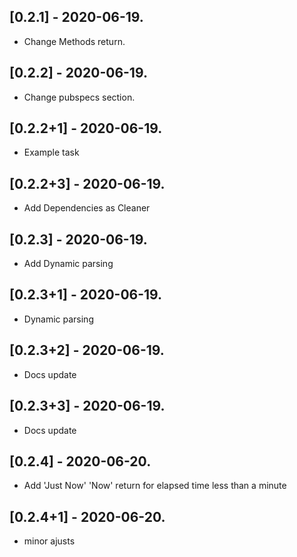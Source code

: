 ## [0.2.1] - 2020-06-19.
* Change Methods return.

## [0.2.2] - 2020-06-19.

* Change pubspecs section.

## [0.2.2+1] - 2020-06-19.

* Example task
## [0.2.2+3] - 2020-06-19.

* Add Dependencies as Cleaner
## [0.2.3] - 2020-06-19.

* Add Dynamic parsing
## [0.2.3+1] - 2020-06-19.

* Dynamic parsing
## [0.2.3+2] - 2020-06-19.

* Docs update
## [0.2.3+3] - 2020-06-19.

* Docs update
## [0.2.4] - 2020-06-20.

* Add 'Just Now' 'Now' return for elapsed time less than a minute
## [0.2.4+1] - 2020-06-20.

* minor ajusts
